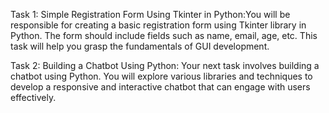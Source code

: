 Task 1: Simple Registration Form Using Tkinter in Python:You will be responsible for creating a basic registration form using Tkinter library in Python. The form should include fields such as name, email, age, etc. This task will help you grasp the fundamentals of GUI development.


Task 2: Building a Chatbot Using Python: Your next task involves building a chatbot using Python. You will explore various libraries and techniques to develop a responsive and interactive chatbot that can engage with users effectively.
